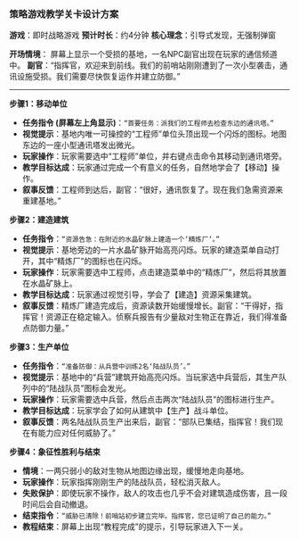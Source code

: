 ### 策略游戏教学关卡设计方案

**游戏**：即时战略游戏
**预计时长**：约4分钟
**核心理念**：引导式发现，无强制弹窗

**开场情境**：
屏幕上显示一个受损的基地，一名NPC副官出现在玩家的通信频道中。
**副官**：“指挥官，欢迎来到前线。我们的前哨站刚刚遭到了一次小型袭击，通讯设施受损。我们需要尽快恢复运作并建立防御。”

--- 

**步骤1：移动单位**

*   **任务指令 (屏幕左上角显示)**：`“首要任务：派我们的工程师去检查东边的通讯塔。”`
*   **视觉提示**：基地内唯一可操控的“工程师”单位头顶出现一个闪烁的图标。地图东边的一座小型通讯塔发出微光。
*   **玩家操作**：玩家需要选中“工程师”单位，并右键点击命令其移动到通讯塔旁。
*   **教学目标达成**：玩家通过完成一个有意义的任务，自然地学会了【移动】操作。
*   **叙事反馈**：工程师到达后，副官：“很好，通讯恢复了。现在我们急需资源来重建基地。”

**步骤2：建造建筑**

*   **任务指令**：`“资源告急：在附近的水晶矿脉上建造一个‘精炼厂’。”`
*   **视觉提示**：基地旁边的一片水晶矿脉开始高亮闪烁。玩家的建造菜单自动打开，其中“精炼厂”的图标也在闪烁。
*   **玩家操作**：玩家需要选中工程师，点击建造菜单中的“精炼厂”，然后将其放置在水晶矿脉上。
*   **教学目标达成**：玩家通过视觉引导，学会了【建造】资源采集建筑。
*   **叙事反馈**：精炼厂建造完成后，资源读数开始缓慢增长。副官：“干得好，指挥官！资源正在稳定输入。侦察兵报告有少量敌对生物正在靠近，我们得准备点防御力量。”

**步骤3：生产单位**

*   **任务指令**：`“准备防御：从兵营中训练2名‘陆战队员’。”`
*   **视觉提示**：基地中的“兵营”建筑开始高亮闪烁。当玩家选中兵营后，其生产队列中的“陆战队员”图标会发光。
*   **玩家操作**：玩家需要选中兵营，然后点击两次“陆战队员”的图标进行生产。
*   **教学目标达成**：玩家学会了如何从建筑中【生产】战斗单位。
*   **叙事反馈**：两名陆战队员生产出来后，副官：“部队已集结，指挥官！我们现在有能力应对任何威胁了。”

**步骤4：象征性胜利与结束**

*   **情境**：一两只弱小的敌对生物从地图边缘出现，缓慢地走向基地。
*   **玩家操作**：玩家指挥刚刚生产的陆战队员，轻松消灭敌人。
*   **失败保护**：即使玩家不操作，敌人的攻击也几乎不会对建筑造成伤害，且一段时间后会自动撤退。
*   **结束指令**：`“威胁已清除！前哨站初步建立完毕。指挥官，您已证明了自己的能力。”`
*   **教程结束**：屏幕上出现“教程完成”的提示，引导玩家进入下一关。